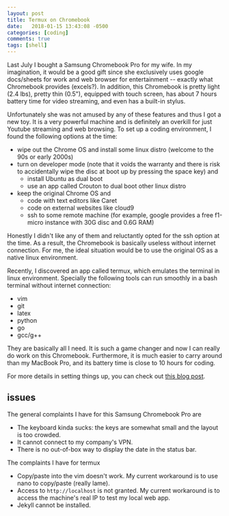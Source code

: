 ```yaml
---
layout: post
title: Termux on Chromebook
date:   2018-01-15 13:43:08 -0500
categories: [coding]
comments: true
tags: [shell]
---
```


Last July I bought a Samsung Chromebook Pro for my wife.
In my imagination,
it would be a good gift since she exclusively uses google docs/sheets for work and web browser for entertainment --
exactly what Chromebook provides (excels?).
In addition, this Chromebook is pretty light (2.4 lbs), pretty thin (0.5"), equipped with touch screen, 
has about 7 hours battery time for video streaming, and even has a built-in stylus.

Unfortunately she was not amused by any of these features and thus I got a new toy.
It is a very powerful machine and is definitely an overkill for just Youtube streaming and web browsing.
To set up a coding environment, I found the following options at the time:

* wipe out the Chrome OS and install some linux distro (welcome to the 90s or early 2000s)
* turn on developer mode (note that it voids the warranty and there is risk to accidentally wipe the disc at boot up by pressing the space key) and 
	* install Ubuntu as dual boot
    * use an app called Crouton to dual boot other linux distro
* keep the original Chrome OS and
    * code with text editors like Caret
	* code on external websites like cloud9
    * ssh to some remote machine (for example, google provides a free f1-micro instance with 30G disc and 0.6G RAM)

Honestly I didn't like any of them and reluctantly opted for the ssh option at the time.
As a result, the Chromebook is basically useless without internet connection.
For me, the ideal situation would be to use the original OS as a native linux environment.

Recently, I discovered an app called termux, which emulates the terminal in linux environment.
Specially the following tools can run smoothly in a bash terminal without internet connection:

* vim
* git
* latex
* python
* go
* gcc/g++

They are basically all I need.
It is such a game changer and now I can really do work on this Chromebook.
Furthermore, it is much easier to carry around than my MacBook Pro, and its battery time is close to 10 hours for coding.

For more details in setting things up, you can check out [this blog post](https://blog.lessonslearned.org/building-a-more-secure-development-chromebook/).

## issues

The general complaints I have for this Samsung Chromebook Pro are

* The keyboard kinda sucks: the keys are somewhat small and the layout is too crowded.
* It cannot connect to my company's VPN.
* There is no out-of-box way to display the date in the status bar.

The complaints I have for termux

* Copy/paste into the vim doesn't work. My current workaround is to use nano to copy/paste (really lame).
* Access to `http://localhost` is not granted. My current workaround is to access the machine's real IP to test my local web app.
* Jekyll cannot be installed.
